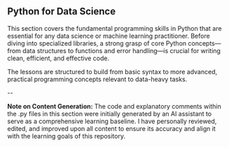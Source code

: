 ## Python for Data Science
This section covers the fundamental programming skills in Python that are essential for any data science or machine learning practitioner. Before diving into specialized libraries, a strong grasp of core Python concepts—from data structures to functions and error handling—is crucial for writing clean, efficient, and effective code.

The lessons are structured to build from basic syntax to more advanced, practical programming concepts relevant to data-heavy tasks.

--

**Note on Content Generation:** The code and explanatory comments within the .py files in this section were initially generated by an AI assistant to serve as a comprehensive learning baseline. I have personally reviewed, edited, and improved upon all content to ensure its accuracy and align it with the learning goals of this repository.
